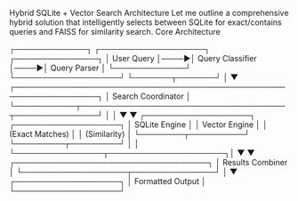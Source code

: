 Hybrid SQLite + Vector Search Architecture
Let me outline a comprehensive hybrid solution that intelligently selects between SQLite for exact/contains queries and FAISS for similarity search.
Core Architecture

┌─────────────┐     ┌───────────────────┐     ┌───────────────┐
│ User Query  │────▶│ Query Classifier  │────▶│ Query Parser  │
└─────────────┘     └───────────────────┘     └───────┬───────┘
                                                     │
                                                     ▼
┌─────────────────────────────────────────────────────────────────┐
│                        Search Coordinator                       │
└───────────┬─────────────────────────────────────┬───────────────┘
            │                                     │
            ▼                                     ▼
┌───────────────────┐                   ┌───────────────────┐
│  SQLite Engine    │                   │   Vector Engine   │
│  (Exact Matches)  │                   │  (Similarity)     │
└────────┬──────────┘                   └─────────┬─────────┘
         │                                        │
         └────────────────┬─────────────────────┐│
                          ▼                     ▼
                ┌───────────────────────────────────┐
                │        Results Combiner           │
                └───────────────────┬───────────────┘
                                    │
                                    ▼
                          ┌───────────────────┐
                          │  Formatted Output │
                          └───────────────────┘